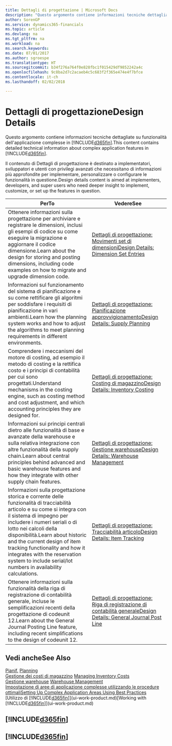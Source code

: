 ```yaml
---
title: Dettagli di progettazione | Microsoft Docs
description: "Questo argomento contiene informazioni tecniche dettagliate su funzionalità dell'applicazione complesse in Finance and Operations, Business edition."
author: SorenGP
ms.service: dynamics365-financials
ms.topic: article
ms.devlang: na
ms.tgt_pltfrm: na
ms.workload: na
ms.search.keywords: 
ms.date: 07/01/2017
ms.author: sgroespe
ms.translationtype: HT
ms.sourcegitcommit: b34f276a764f0e828fbc1f015429df9852242a4c
ms.openlocfilehash: 9c8ba2d7c2acaeb4c5c683f2f365e474e4f7bfce
ms.contentlocale: it-ch
ms.lasthandoff: 02/02/2018

---
```

# <a name="design-details"></a><span data-ttu-id="c5a9f-103">Dettagli di progettazione</span><span class="sxs-lookup"><span data-stu-id="c5a9f-103">Design Details</span></span>
<span data-ttu-id="c5a9f-104">Questo argomento contiene informazioni tecniche dettagliate su funzionalità dell'applicazione complesse in [!INCLUDE[d365fin](includes/d365fin_md.md)].</span><span class="sxs-lookup"><span data-stu-id="c5a9f-104">This content contains detailed technical information about complex application features in [!INCLUDE[d365fin](includes/d365fin_md.md)].</span></span>  

 <span data-ttu-id="c5a9f-105">Il contenuto di Dettagli di progettazione è destinato a implementatori, sviluppatori e utenti con privilegi avanzati che necessitano di informazioni più approfondite per implementare, personalizzare o configurare le funzionalità in questione.</span><span class="sxs-lookup"><span data-stu-id="c5a9f-105">Design details content is aimed at implementers, developers, and super users who need deeper insight to implement, customize, or set up the features in question.</span></span>  

|<span data-ttu-id="c5a9f-106">**Per**</span><span class="sxs-lookup"><span data-stu-id="c5a9f-106">**To**</span></span>|<span data-ttu-id="c5a9f-107">**Vedere**</span><span class="sxs-lookup"><span data-stu-id="c5a9f-107">**See**</span></span>|  
|------------|-------------|  
|<span data-ttu-id="c5a9f-108">Ottenere informazioni sulla progettazione per archiviare e registrare le dimensioni, inclusi gli esempi di codice su come eseguire la migrazione e aggiornare il codice dimensione.</span><span class="sxs-lookup"><span data-stu-id="c5a9f-108">Learn about the design for storing and posting dimensions, including code examples on how to migrate and upgrade dimension code.</span></span>|[<span data-ttu-id="c5a9f-109">Dettagli di progettazione: Movimenti set di dimensioni</span><span class="sxs-lookup"><span data-stu-id="c5a9f-109">Design Details: Dimension Set Entries</span></span>](design-details-dimension-set-entries.md)|  
|<span data-ttu-id="c5a9f-110">Informazioni sul funzionamento del sistema di pianificazione e su come rettificare gli algoritmi per soddisfare i requisiti di pianificazione in vari ambienti.</span><span class="sxs-lookup"><span data-stu-id="c5a9f-110">Learn how the planning system works and how to adjust the algorithms to meet planning requirements in different environments.</span></span>|[<span data-ttu-id="c5a9f-111">Dettagli di progettazione: Pianificazione approvvigionamento</span><span class="sxs-lookup"><span data-stu-id="c5a9f-111">Design Details: Supply Planning</span></span>](design-details-supply-planning.md)|  
|<span data-ttu-id="c5a9f-112">Comprendere i meccanismi del motore di costing, ad esempio il metodo di costing e la rettifica costo e i principi di contabilità per cui sono progettati.</span><span class="sxs-lookup"><span data-stu-id="c5a9f-112">Understand mechanisms in the costing engine, such as costing method and cost adjustment, and which accounting principles they are designed for.</span></span>|[<span data-ttu-id="c5a9f-113">Dettagli di progettazione: Costing di magazzino</span><span class="sxs-lookup"><span data-stu-id="c5a9f-113">Design Details: Inventory Costing</span></span>](design-details-inventory-costing.md)|  
|<span data-ttu-id="c5a9f-114">Informazioni sui principi centrali dietro alle funzionalità di base e avanzate della warehouse e sulla relativa integrazione con altre funzionalità della supply chain.</span><span class="sxs-lookup"><span data-stu-id="c5a9f-114">Learn about central principles behind advanced and basic warehouse features and how they integrate with other supply chain features.</span></span>|[<span data-ttu-id="c5a9f-115">Dettagli di progettazione: Gestione warehouse</span><span class="sxs-lookup"><span data-stu-id="c5a9f-115">Design Details: Warehouse Management</span></span>](design-details-warehouse-management.md)|  
|<span data-ttu-id="c5a9f-116">Informazioni sulla progettazione storica e corrente delle funzionalità di tracciabilità articolo e su come si integra con il sistema di impegno per includere i numeri seriali o di lotto nei calcoli della disponibilità.</span><span class="sxs-lookup"><span data-stu-id="c5a9f-116">Learn about historic and the current design of item tracking functionality and how it integrates with the reservation system to include serial/lot numbers in availability calculations.</span></span>|[<span data-ttu-id="c5a9f-117">Dettagli di progettazione: Tracciabilità articolo</span><span class="sxs-lookup"><span data-stu-id="c5a9f-117">Design Details: Item Tracking</span></span>](design-details-item-tracking.md)|  
|<span data-ttu-id="c5a9f-118">Ottenere informazioni sulla funzionalità della riga di registrazione di contabilità generale, incluse le semplificazioni recenti della progettazione di codeunit 12.</span><span class="sxs-lookup"><span data-stu-id="c5a9f-118">Learn about the General Journal Posting Line feature, including recent simplifications to the design of codeunit 12.</span></span>|[<span data-ttu-id="c5a9f-119">Dettagli di progettazione: Riga di registrazione di contabilità generale</span><span class="sxs-lookup"><span data-stu-id="c5a9f-119">Design Details: General Journal Post Line</span></span>](design-details-general-journal-post-line.md)|  

## <a name="see-also"></a><span data-ttu-id="c5a9f-120">Vedi anche</span><span class="sxs-lookup"><span data-stu-id="c5a9f-120">See Also</span></span>  
 <span data-ttu-id="c5a9f-121">[Pianif.](production-planning.md) </span><span class="sxs-lookup"><span data-stu-id="c5a9f-121">[Planning](production-planning.md) </span></span>  
 <span data-ttu-id="c5a9f-122">[Gestione dei costi di magazzino](finance-manage-inventory-costs.md) </span><span class="sxs-lookup"><span data-stu-id="c5a9f-122">[Managing Inventory Costs](finance-manage-inventory-costs.md) </span></span>  
 <span data-ttu-id="c5a9f-123">[Gestione warehouse](warehouse-manage-warehouse.md) </span><span class="sxs-lookup"><span data-stu-id="c5a9f-123">[Warehouse Management](warehouse-manage-warehouse.md) </span></span>  
 [<span data-ttu-id="c5a9f-124">Impostazione di aree di applicazione complesse utilizzando le procedure ottimali</span><span class="sxs-lookup"><span data-stu-id="c5a9f-124">Setting Up Complex Application Areas Using Best Practices</span></span>](set-up-complex-application-areas-using-best-practices.md)  
 <span data-ttu-id="c5a9f-125">[Utilizzo di [!INCLUDE[d365fin](includes/d365fin_md.md)]](ui-work-product.md)</span><span class="sxs-lookup"><span data-stu-id="c5a9f-125">[Working with [!INCLUDE[d365fin](includes/d365fin_md.md)]](ui-work-product.md)</span></span>

 ## [!INCLUDE[d365fin](includes/free_trial_md.md)]  
 ## [!INCLUDE[d365fin](includes/training_link_md.md)]

